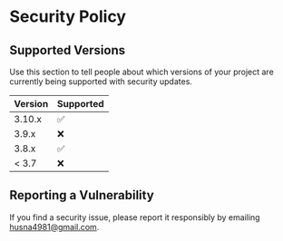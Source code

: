 # Security Policy

## Supported Versions

Use this section to tell people about which versions of your project are
currently being supported with security updates.

| Version | Supported          |
| ------- | ------------------ |
| 3.10.x   | :white_check_mark: |
| 3.9.x   | :x:                |
| 3.8.x   | :white_check_mark: |
| < 3.7   | :x:                |

## Reporting a Vulnerability

If you find a security issue, please report it responsibly by emailing husna4981@gmail.com.
